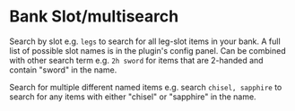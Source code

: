 # Bank Slot/multisearch
Search by slot e.g. `legs` to search for all leg-slot items in your bank. A full list of possible slot names is in the plugin's config panel. Can be combined with other search term e.g. `2h sword` for items that are 2-handed and contain "sword" in the name.

Search for multiple different named items e.g. search `chisel, sapphire` to search for any items with either "chisel" or "sapphire" in the name.